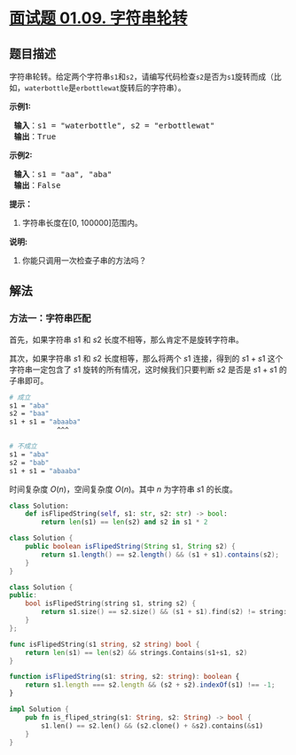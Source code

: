 # [面试题 01.09. 字符串轮转](https://leetcode.cn/problems/string-rotation-lcci)

## 题目描述

<!-- 这里写题目描述 -->
<p>字符串轮转。给定两个字符串<code>s1</code>和<code>s2</code>，请编写代码检查<code>s2</code>是否为<code>s1</code>旋转而成（比如，<code>waterbottle</code>是<code>erbottlewat</code>旋转后的字符串）。</p>

<p><strong>示例1:</strong></p>

<pre class="AnLi"><strong> 输入</strong>：s1 = &quot;waterbottle&quot;, s2 = &quot;erbottlewat&quot;
<strong> 输出</strong>：True
</pre>

<p><strong>示例2:</strong></p>

<pre class="AnLi"><strong> 输入</strong>：s1 = &quot;aa&quot;, &quot;aba&quot;
<strong> 输出</strong>：False
</pre>

<ol>
</ol>

<p><strong>提示：</strong></p>

<ol>
	<li>字符串长度在[0, 100000]范围内。</li>
</ol>

<p><strong>说明:</strong></p>

<ol>
	<li>你能只调用一次检查子串的方法吗？</li>
</ol>

## 解法

### 方法一：字符串匹配

首先，如果字符串 $s1$ 和 $s2$ 长度不相等，那么肯定不是旋转字符串。

其次，如果字符串 $s1$ 和 $s2$ 长度相等，那么将两个 $s1$ 连接，得到的 $s1 + s1$ 这个字符串一定包含了 $s1$ 旋转的所有情况，这时候我们只要判断 $s2$ 是否是 $s1 + s1$ 的子串即可。

```bash
# 成立
s1 = "aba"
s2 = "baa"
s1 + s1 = "abaaba"
            ^^^

# 不成立
s1 = "aba"
s2 = "bab"
s1 + s1 = "abaaba"
```

时间复杂度 $O(n)$，空间复杂度 $O(n)$。其中 $n$ 为字符串 $s1$ 的长度。

<!-- tabs:start -->

```python
class Solution:
    def isFlipedString(self, s1: str, s2: str) -> bool:
        return len(s1) == len(s2) and s2 in s1 * 2
```

```java
class Solution {
    public boolean isFlipedString(String s1, String s2) {
        return s1.length() == s2.length() && (s1 + s1).contains(s2);
    }
}
```

```cpp
class Solution {
public:
    bool isFlipedString(string s1, string s2) {
        return s1.size() == s2.size() && (s1 + s1).find(s2) != string::npos;
    }
};
```

```go
func isFlipedString(s1 string, s2 string) bool {
	return len(s1) == len(s2) && strings.Contains(s1+s1, s2)
}
```

```ts
function isFlipedString(s1: string, s2: string): boolean {
    return s1.length === s2.length && (s2 + s2).indexOf(s1) !== -1;
}
```

```rust
impl Solution {
    pub fn is_fliped_string(s1: String, s2: String) -> bool {
        s1.len() == s2.len() && (s2.clone() + &s2).contains(&s1)
    }
}
```

<!-- tabs:end -->

<!-- end -->
